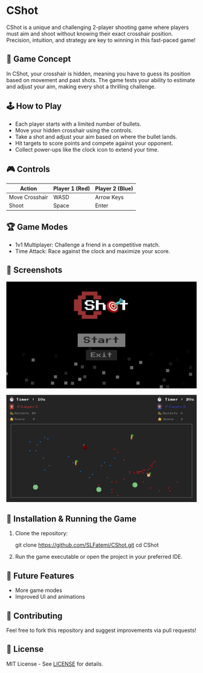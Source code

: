# CShot

CShot is a unique and challenging 2-player shooting game where players must aim and shoot without knowing their exact crosshair position. Precision, intuition, and strategy are key to winning in this fast-paced game!

## 🎯 Game Concept
In CShot, your crosshair is hidden, meaning you have to guess its position based on movement and past shots. The game tests your ability to estimate and adjust your aim, making every shot a thrilling challenge.

## 🕹️ How to Play
- Each player starts with a limited number of bullets.
- Move your hidden crosshair using the controls.
- Take a shot and adjust your aim based on where the bullet lands.
- Hit targets to score points and compete against your opponent.
- Collect power-ups like the clock icon to extend your time.

## 🎮 Controls
| Action      | Player 1 (Red) | Player 2 (Blue) |
|------------|--------------|----------------|
| Move Crosshair | WASD | Arrow Keys |
| Shoot | Space | Enter |

## 🏆 Game Modes
- 1v1 Multiplayer: Challenge a friend in a competitive match.
- Time Attack: Race against the clock and maximize your score.

## 📸 Screenshots
![CShot Gameplay](./Menu.png) 

![CShot Gameplay](./Main.png) 


## 🔧 Installation & Running the Game
1. Clone the repository:
  
   git clone https://github.com/SLFatemi/CShot.git
   cd CShot
   
2. Run the game executable or open the project in your preferred IDE.

## 🚀 Future Features
- More game modes
- Improved UI and animations

## 🤝 Contributing
Feel free to fork this repository and suggest improvements via pull requests!

## 📜 License
MIT License - See [LICENSE](./LICENSE) for details.
